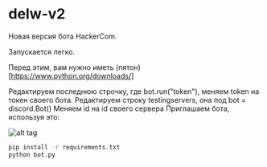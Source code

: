 # delw-v2
Новая версия бота HackerCom.


Запускается легко.

Перед этим, вам нужно иметь (пятон)[https://www.python.org/downloads/]

Редактируем последнюю строчку, где bot.run("token"), меняем token на токен своего бота.
Редактируем строку testingservers, она под bot = discord.Bot()
Меняем id на id своего сервера
Приглашаем бота, используя это:

![alt tag](f0652346.xsph.ru/oauth.png "Параметры OAuth2 для бота")​

```cmd
pip install -r requirements.txt
python bot.py
```
